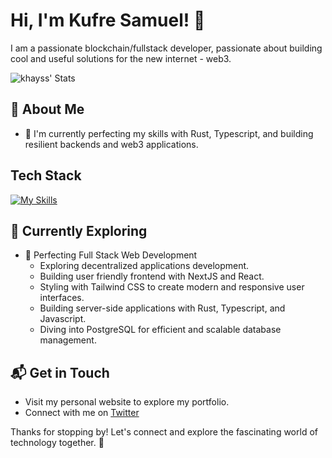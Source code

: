 # Hi, I'm Kufre Samuel! 👋

I am a passionate blockchain/fullstack developer, passionate about building cool and useful solutions for the new internet - web3.

![khayss' Stats](https://github-readme-stats.vercel.app/api?username=khayss&theme=vue-dark&show_icons=true&hide_border=true&count_private=true)

## 🚀 About Me

- 🔭 I'm currently perfecting my skills with Rust, Typescript, and building resilient backends and web3 applications.

## Tech Stack
[![My Skills](https://skillicons.dev/icons?i=html,css,tailwind,js,ts,rust,solidity,mongodb,postgres,redis)](https://skillicons.dev)

## 🌱 Currently Exploring

- 🚀 Perfecting Full Stack Web Development
  - Exploring decentralized applications development.
  - Building user friendly frontend with NextJS and React.
  - Styling with Tailwind CSS to create modern and responsive user interfaces.
  - Building server-side applications with Rust, Typescript, and Javascript.
  - Diving into PostgreSQL for efficient and scalable database management.



## 📬 Get in Touch

- Visit my personal website to explore my portfolio.
- Connect with me on [Twitter](https://twitter.com/khufrayprime)

Thanks for stopping by! Let's connect and explore the fascinating world of technology together. 🚀



<!--

Here are some ideas to get you started:

- 🔭 I’m currently working on ...
- 🌱 I’m currently learning ...
- 👯 I’m looking to collaborate on ...
- 🤔 I’m looking for help with ...
- 💬 Ask me about ...
- 📫 How to reach me: ...
- 😄 Pronouns: ...
- ⚡ Fun fact: ...
-->



<!---
zekondorder/zekondorder is a ✨ special ✨ repository because its `README.md` (this file) appears on your GitHub profile.
You can click the Preview link to take a look at your changes.
--->
